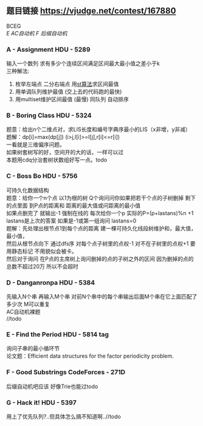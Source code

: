 ## 题目链接 https://vjudge.net/contest/167880
BCEG      <br>
*E AC自动机  F 后缀自动机* 

### A - Assignment HDU - 5289 
输入一个数列 求有多少个连续区间满足区间最大最小值之差小于k<br>
三种解法:<br>
 1. 枚举左端点 二分右端点 用[st算法](http://blog.csdn.net/insistgogo/article/details/9929103 "st")求区间最值
 2. 用单调队列维护最值 (交上去的代码跑的最快)
 3. 用multiset维护区间最值 (最慢) 同队列 自动排序
 
### B - Boring Class HDU - 5324 
题意：给出n个二维点对，求LIS长度和编号字典序最小的LIS（x非增，y非减） <br>
题解：dp[i]=max(dp[j]) (i>j,l[i]>=l[j],r[i]<=r[i]) <br>
一看就是三维偏序问题。<br>
如果树套树写的好，空间开的大的话，一样可以过<br>
本题用cdq分治套树状数组好写一点。todo

### C - Boss Bo HDU - 5756 
可持久化数据结构<br>
题意：给你一个n个点 以1为根的树 Q个询问问你如果把若干个点的子树删掉 剩下的点里面 到P点的距离和 距离的最大值或问距离的最小值<br>
如果点删完了 就输出-1  强制在线的 每次给你一个p 实际的P=(p+lastans)%n +1   lastans是上次的答案 如果是-1或第一组询问 lastans=0<br>
题解：先处理出根节点1到每个点的距离 建一棵可持久化线段树维护和，最大值，最小值，<br>
然后从根节点向下 通过dfs序 对每个点子树里的点权-1 对不在子树里的点权+1 要用静态标记 不用貌似会被卡。<br>
然后对于询问 在P点的主席树上询问删掉的点的子树之外的区间 因为删掉的点的总数不超过20万 所以不会超时 <br>

### D - Danganronpa HDU - 5384 
先输入N个串 再输入M个串 对前N个串中的每个串输出后面M个串在它上面匹配了多少次 M可以重复<br>
AC自动机裸题<br> //todo

### E - Find the Period HDU - 5814  tag
询问子串的最小循环节<br>
论文题：Efficient data structures for the factor periodicity problem.<br>

### F - Good Substrings CodeForces - 271D 
后缀自动机吧应该 好像Trie也能过todo

### G - Hack it! HDU - 5397 
用上了优先队列?..但具体怎么搞不知道啊..//todo
